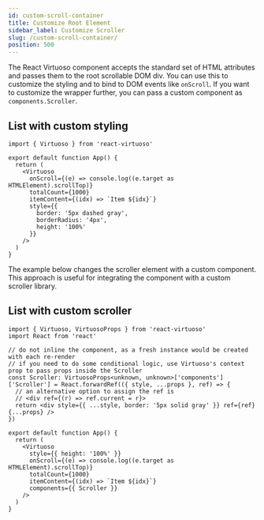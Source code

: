 ```yaml
---
id: custom-scroll-container
title: Customize Root Element
sidebar_label: Customize Scroller
slug: /custom-scroll-container/
position: 500
---
```


The React Virtuoso component accepts the standard set of HTML attributes and passes them to the root scrollable DOM div.
You can use this to customize the styling and to bind to DOM events like `onScroll`. If you want to customize the wrapper further, you can pass a custom component as `components.Scroller`.

## List with custom styling

```tsx live
import { Virtuoso } from 'react-virtuoso'

export default function App() {
  return (
    <Virtuoso
      onScroll={(e) => console.log((e.target as HTMLElement).scrollTop)}
      totalCount={1000}
      itemContent={(idx) => `Item ${idx}`}
      style={{
        border: '5px dashed gray',
        borderRadius: '4px',
        height: '100%'
      }}
    />
  )
}
```

The example below changes the scroller element with a custom component. This approach is useful for integrating the component with a custom scroller library.

## List with custom scroller

```tsx live
import { Virtuoso, VirtuosoProps } from 'react-virtuoso'
import React from 'react'

// do not inline the component, as a fresh instance would be created with each re-render
// if you need to do some conditional logic, use Virtuoso's context prop to pass props inside the Scroller
const Scroller: VirtuosoProps<unknown, unknown>['components']['Scroller'] = React.forwardRef(({ style, ...props }, ref) => {
  // an alternative option to assign the ref is
  // <div ref={(r) => ref.current = r}>
  return <div style={{ ...style, border: '5px solid gray' }} ref={ref} {...props} />
})

export default function App() {
  return (
    <Virtuoso
      style={{ height: '100%' }}
      onScroll={(e) => console.log((e.target as HTMLElement).scrollTop)}
      totalCount={1000}
      itemContent={(idx) => `Item ${idx}`}
      components={{ Scroller }}
    />
  )
}


```
